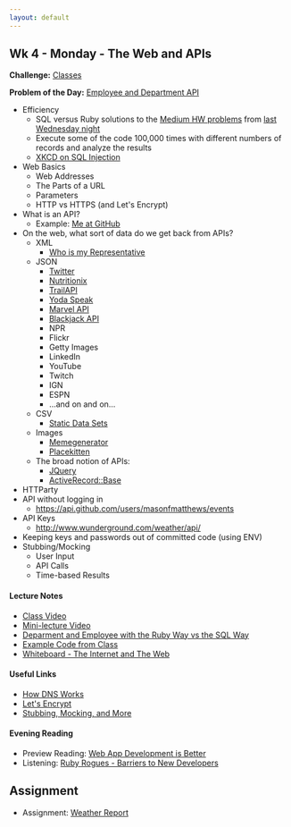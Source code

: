 ```yaml
---
layout: default
---
```


## Wk 4 - Monday - The Web and APIs

**Challenge:** [Classes](https://github.com/masonfmatthews/rails_assignments/blob/master/challenges/classes_challenge.rb)

<!-- **Challenge:** [Inheritance](https://github.com/masonfmatthews/rails_assignments/blob/master/challenges/inheritance_challenge.rb) -->

**Problem of the Day:** [Employee and Department API](https://github.com/masonfmatthews/rails_assignments/blob/master/exercises/employee_and_department_api)


* Efficiency
  * SQL versus Ruby solutions to the [Medium HW problems](https://github.com/tiyd-rails-2016-01/employee_reviews_with_db) from [last Wednesday night](https://github.com/tiyd-rails-2016-01/employee_reviews_solution)
  * Execute some of the code 100,000 times with different numbers of records and analyze the results
  * [XKCD on SQL Injection](https://xkcd.com/327/)
* Web Basics
  * Web Addresses
  * The Parts of a URL
  * Parameters
  * HTTP vs HTTPS (and Let's Encrypt)
* What is an API?
  * Example: [Me at GitHub](https://api.github.com/users/masonfmatthews/events)
* On the web, what sort of data do we get back from APIs?
  * XML
    * [Who is my Representative](http://whoismyrepresentative.com/getall_mems.php?zip=27701)
  * JSON
    * [Twitter](https://dev.twitter.com/rest/public)
    * [Nutritionix](https://www.mashape.com/msilverman/nutritionix-nutrition-database)
    * [TrailAPI](https://www.mashape.com/trailapi/trailapi)
    * [Yoda Speak](https://www.mashape.com/ismaelc/yoda-speak)
    * [Marvel API](http://developer.marvel.com/docs)
    * [Blackjack API](http://deckofcardsapi.com/)
    * NPR
    * Flickr
    * Getty Images
    * LinkedIn
    * YouTube
    * Twitch
    * IGN
    * ESPN
    * ...and on and on...
  * CSV
    * [Static Data Sets](http://vincentarelbundock.github.io/Rdatasets/datasets.html)
  * Images
    * [Memegenerator](http://version1.api.memegenerator.net/)
    * [Placekitten](http://placekitten.com)
  * The broad notion of APIs:
    * [JQuery](http://api.jquery.com/)
    * [ActiveRecord::Base](http://apidock.com/rails/ActiveRecord/Base)
* HTTParty
* API without logging in
  * https://api.github.com/users/masonfmatthews/events
* API Keys
  * http://www.wunderground.com/weather/api/
* Keeping keys and passwords out of committed code (using ENV)
* Stubbing/Mocking
  * User Input
  * API Calls
  * Time-based Results

#### Lecture Notes

* [Class Video](https://www.youtube.com/watch?v=sWXuocHcYiY)
* [Mini-lecture Video](https://youtu.be/FXqEixZJN1k)
* [Deparment and Employee with the Ruby Way vs the SQL Way](https://github.com/tiyd-rails-2016-01/employee_reviews_solution.git)
* [Example Code from Class](api_call.rb)
* [Whiteboard - The Internet and The Web]()

#### Useful Links

* [How DNS Works](https://howdns.works/)
* [Let's Encrypt](https://letsencrypt.org/howitworks/)
* [Stubbing, Mocking, and More](http://rubylogs.com/test-doubles-theory-minitest-rspec/)

#### Evening Reading

* Preview Reading: [Web App Development is Better](http://radar.oreilly.com/2014/01/web-application-development-is-different-and-better.html)
* Listening: [Ruby Rogues - Barriers to New Developers](https://devchat.tv/ruby-rogues/180-rr-barriers-to-new-developers-with-kinsey-ann-durham)

## Assignment

* Assignment: [Weather Report](https://github.com/tiyd-rails-2016-01/weather_report)
<!-- * Feedback: [Weather Report Feedback](feedback) -->
